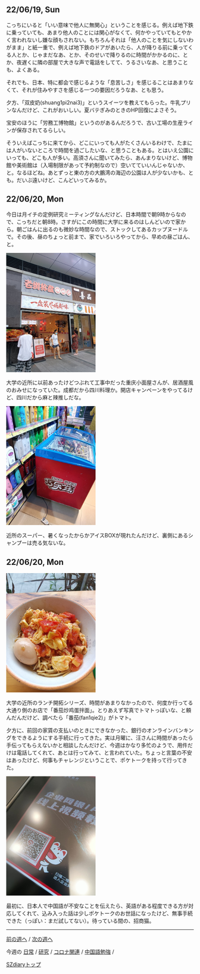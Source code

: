 ## 22/06/19, Sun

こっちにいると「いい意味で他人に無関心」ということを感じる。例えば地下鉄に乗っていても、あまり他人のことには関心がなくて、何かやっていてもとやかく言われないし嫌な顔もされない。もちろんそれは「他人のことを気にしないわがまま」と紙一重で、例えば地下鉄のドアがあいたら、人が降りる前に乗ってくる人とか、じゃまだなあ、とか、そのせいで降りるのに時間がかかるのに、とか、夜遅くに隣の部屋で大きな声で電話をしてて、うるさいなあ、と思うことも、よくある。

それでも、日本、特に都会で感じるような「息苦しさ」を感じることはあまりなくて、それが住みやすさを感じる一つの要因だろうなあ、とも思う。

夕方、「双皮奶(shuang1pi2nai3)」というスイーツを教えてもらった。牛乳プリンなんだけど、これがおいしい。夏バテぎみのときのHP回復によさそう。

宝安のほうに「労務工博物館」というのがあるんだろうで、古い工場の生産ラインが保存されてるらしい。

そういえばこっちに来てから、どこにいっても人がたくさんいるわけで、たまには人がいないところで時間を過ごしたいな、と思うこともある。とはいえ公園にいっても、どこも人が多い。高須さんに聞いてみたら、あんまりないけど、博物館や美術館は（入場制限があって予約制なので）空いてていいんじゃないか、と。なるほどね。あとずっと東の方の大鵬湾の海辺の公園は人が少ないかも、とも。だいぶ遠いけど、こんどいってみるか。


## 22/06/20, Mon

今日は月イチの定例研究ミーティングなんだけど、日本時間で朝9時からなので、こっちだと朝8時。さすがにこの時間に大学に来るのはしんどいので家から。朝ごはんに出るのも微妙な時間なので、ストックしてあるカップヌードルで。その後、昼のちょっと前まで、家でいろいろやってから、早めの昼ごはん、と。

<img src="https://github.com/akita11/SZdiary/blob/main/diary/photo/2022-06-20_18.14.45.jpg" width="240px">

大学の近所に以前あったけどつぶれて工事中だった重庆小面屋さんが、居酒屋風のおみせになっていた。成都だから四川料理か。開店キャンペーンをやってるけど、四川だから麻と辣推しだな。

<img src="https://github.com/akita11/SZdiary/blob/main/diary/photo/2022-06-20_19.30.19.jpg" width="240px">

近所のスーパー、暑くなったからかアイスBOXが現れたんだけど、裏側にあるシャンプーは売る気ないな。


## 22/06/20, Mon


<img src="https://github.com/akita11/SZdiary/blob/main/diary/photo/2022-06-21_12.01.52.jpg" width="240px">

大学の近所のランチ開拓シリーズ、時間があまりなかったので、何度か行ってる大通り側のお店で「番茄炒鸡蛋拌面」。とりあえず写真でトマトっぽいな、と頼んだんだけど、調べたら「番茄(fan1qie2)」がトマト。

夕方に、前回の家賃の支払いのときにできなかった、銀行のオンラインバンキングをできるようにする手続に行ってきた。実は月曜に、汪さんに時間があったら手伝ってもらえないかと相談したんだけど、今週はかなり多忙のようで、用件だけは電話してくれて、あとは行ってみて、と言われていた。ちょっと言葉の不安はあったけど、何事もチャレンジということで、ポケトークを持って行ってきた。

<img src="https://github.com/akita11/SZdiary/blob/main/diary/photo/2022-06-21_15.16.19.jpg" width="240px">

最初に、日本人で中国語が不安なことを伝えたら、英語がある程度できる方が対応してくれて、込み入った話は少しポケトークのお世話になったけど、無事手続できた（っぽい：まだ試してない）。待っている間の、招商猫。


***

[前の週へ](2206-2.md) /
[次の週へ](2206-4.md)

今週の
[日常](../diary/2206-3.md) /
[研究](../research/2206-3.md) /
[コロナ関連](../covid19/2206-3.md) / 
[中国語勉強](../chinese/2206-4.md) / 

[SZdiaryトップ](../../README.md)
